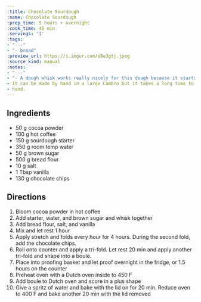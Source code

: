 ```yaml
---
:title: Chocolate Sourdough
:name: Chocolate Sourdough
:prep_time: 5 hours + overnight
:cook_time: 45 min
:servings: '1'
:tags:
- "---"
- "- bread"
:preview_url: https://i.imgur.com/a8e3gtj.jpeg
:source_kind: manual
:notes:
- "---"
- "- A dough whisk works really nicely for this dough because it starts very sticky."
- It can be made by hand in a large Cambro but it takes a long time to mix fully by
- hand.
---
```


## Ingredients
- 50 g cocoa powder
- 100 g hot coffee
- 150 g sourdough starter
- 350 g room temp water
- 50 g brown sugar
- 500 g bread flour
- 10 g salt
- 1 Tbsp vanilla
- 130 g chocolate chips


## Directions
1. Bloom cocoa powder in hot coffee
2. Add starter, water, and brown sugar and whisk together
3. Add bread flour, salt, and vanilla
4. Mix and let rest 1 hour
5. Apply stretch and folds every hour for 4 hours. During the second fold, add the chocolate chips.
6. Roll onto counter and apply a tri-fold. Let rest 20 min and apply another tri-fold and shape into a boule.
7. Place into proofing basket and let proof overnight in the fridge, or 1.5 hours on the counter
8. Preheat oven with a Dutch oven inside to 450 F
9. Add boule to Dutch oven and score in a plus shape
10. Give a spritz of water and bake with the lid on for 20 min. Reduce oven to 400 F and bake another 20 min with the lid removed
